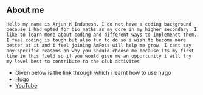 ## About me
`Hello my name is Arjun K Indunesh. I do not have a coding background because i had opted for bio maths as my core in my higher secondary. I like to learn more about coding and different ways to implemenet them. I feel coding is tough but also fun to do so i wish to become more better at it and i feel joining AmFoss will help me grow. I cant say any specific reasons on why you should choose me because its my first time in this field so if you would give me an oppurtunity i will try my level best to contribute to the club activites`

- Given below is the link through which i learnt how to use hugo
- [Hugo](https://gohugo.io/hosting-and-deployment/hosting-on-github/)
- [YouTube](https://www.youtube.com/watch?v=XP_ikf4Jh18)